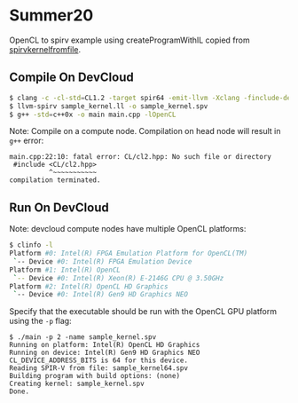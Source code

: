 # Summer20
OpenCL to spirv example using createProgramWithIL copied from [spirvkernelfromfile](https://github.com/bashbaug/SimpleOpenCLSamples/tree/master/samples/05_spirvkernelfromfile).

## Compile On DevCloud
```sh
$ clang -c -cl-std=CL1.2 -target spir64 -emit-llvm -Xclang -finclude-default-header -flto sample_kernel.cl -o sample_kernel.ll
$ llvm-spirv sample_kernel.ll -o sample_kernel.spv
$ g++ -std=c++0x -o main main.cpp -lOpenCL
```

Note: Compile on a compute node. Compilation on head node will result in `g++` error:
```
main.cpp:22:10: fatal error: CL/cl2.hpp: No such file or directory
 #include <CL/cl2.hpp>
          ^~~~~~~~~~~~
compilation terminated.
```

## Run On DevCloud
Note: devcloud compute nodes have multiple OpenCL platforms:
```sh
$ clinfo -l
Platform #0: Intel(R) FPGA Emulation Platform for OpenCL(TM)
 `-- Device #0: Intel(R) FPGA Emulation Device
Platform #1: Intel(R) OpenCL
 `-- Device #0: Intel(R) Xeon(R) E-2146G CPU @ 3.50GHz
Platform #2: Intel(R) OpenCL HD Graphics
 `-- Device #0: Intel(R) Gen9 HD Graphics NEO
```

Specify that the executable should be run with the OpenCL GPU platform using the `-p` flag:
```
$ ./main -p 2 -name sample_kernel.spv
Running on platform: Intel(R) OpenCL HD Graphics
Running on device: Intel(R) Gen9 HD Graphics NEO
CL_DEVICE_ADDRESS_BITS is 64 for this device.
Reading SPIR-V from file: sample_kernel64.spv
Building program with build options: (none)
Creating kernel: sample_kernel.spv
Done.
```
